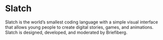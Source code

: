 # Slatch
Slatch is the world’s smallest coding language with a simple visual interface that allows young people to create digital stories, games, and animations. Slatch is designed, developed, and moderated by Briefiberg.
